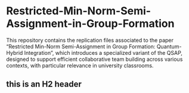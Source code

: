 # Restricted-Min-Norm-Semi-Assignment-in-Group-Formation
This repository contains the replication files associated to the paper “Restricted Min-Norm Semi-Assignment in Group Formation: Quantum-Hybrid Integration”, which introduces a specialized variant of the QSAP, designed to support efficient collaborative team building across various contexts, with particular relevance in university classrooms. 

## this is an H2 header
